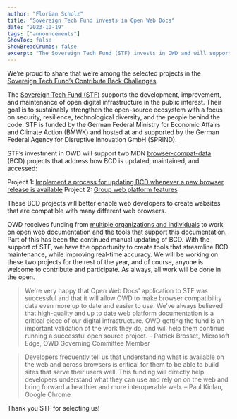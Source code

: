 ```yaml
---
author: "Florian Scholz"
title: "Sovereign Tech Fund invests in Open Web Docs"
date: "2023-10-19"
tags: ["announcements"]
ShowToc: false
ShowBreadCrumbs: false
excerpt: "The Sovereign Tech Fund (STF) invests in OWD and will support two MDN browser-compat-data (BCD) projects that address how BCD is updated, maintained, and accessed."
---
```


We’re proud to share that we’re among the selected projects in the [Sovereign Tech Fund’s Contribute Back Challenges](https://sovereigntechfund.de/en/challenges/).

The [Sovereign Tech Fund (STF)](https://sovereigntechfund.de/en) supports the development, improvement, and maintenance of open digital infrastructure in the public interest. Their goal is to sustainably strengthen the open-source ecosystem with a focus on security, resilience, technological diversity, and the people behind the code. STF is funded by the German Federal Ministry for Economic Affairs and Climate Action (BMWK) and hosted at and supported by the German Federal Agency for Disruptive Innovation GmbH (SPRIND).

STF’s investment in OWD will support two MDN [browser-compat-data](https://github.com/mdn/browser-compat-data) (BCD) projects that address how BCD is updated, maintained, and accessed:

Project 1: [Implement a process for updating BCD whenever a new browser release is available](https://github.com/openwebdocs/project/issues/168)
Project 2: [Group web platform features](https://github.com/openwebdocs/project/issues/169)

These BCD projects will better enable web developers to create websites that are compatible with many different web browsers.

OWD receives funding from [multiple organizations and individuals](https://opencollective.com/open-web-docs) to work on open web documentation and the tools that support this documentation. Part of this has been the continued manual updating of BCD. With the support of STF, we have the opportunity to create tools that streamline BCD maintenance, while improving real-time accuracy. We will be working on these two projects for the rest of the year, and of course, anyone is welcome to contribute and participate. As always, all work will be done in the open.

> We're very happy that Open Web Docs' application to STF was successful and that it will allow OWD to make browser compatibility data even more up to date and easier to use.
> We've always believed that high-quality and up to date web platform documentation is a critical piece of our digital infrastructure. OWD getting the fund is an important validation of the work they do, and will help them continue running a successful open source project.
– Patrick Brosset, Microsoft Edge, OWD Governing Committee Member

> Developers frequently tell us that understanding what is available on the web and across browsers is critical for them to be able to build sites that serve their users well. This funding will directly help developers understand what they can use and rely on on the web and bring forward a healthier and more interoperable web.
– Paul Kinlan, Google Chrome

Thank you STF for selecting us!
